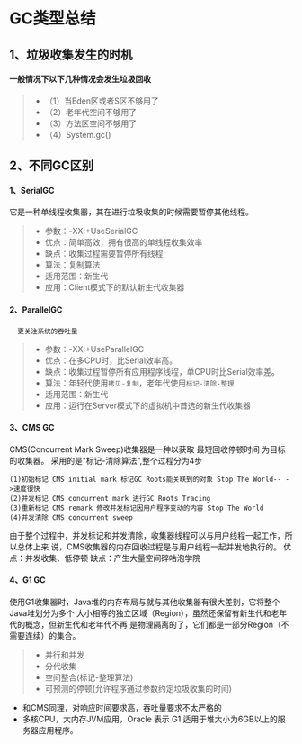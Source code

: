 # GC类型总结

## **1、垃圾收集发生的时机**
#### 一般情况下**以下几种情况会发生垃圾回收**
>  - （1）当Eden区或者S区不够用了 
>  - （2）老年代空间不够用了 
>  - （3）方法区空间不够用了 
>  - （4）System.gc() 

## **2、不同GC区别**
#### 1、SerialGC
 它是一种单线程收集器，其在进行垃圾收集的时候需要暂停其他线程。
>  - 参数：-XX:+UseSerialGC
>  - 优点：简单高效，拥有很高的单线程收集效率 
>  - 缺点：收集过程需要暂停所有线程 
>  - 算法：复制算法 
>  - 适用范围：新生代 
>  - 应用：Client模式下的默认新生代收集器

#### 2、ParallelGC
      更关注系统的吞吐量
>  - 参数：-XX:+UseParallelGC
>  - 优点：在多CPU时，比Serial效率高。
>  - 缺点：收集过程暂停所有应用程序线程，单CPU时比Serial效率差。
>  - 算法：年轻代使用`拷贝-复制`，老年代使用`标记-清除-整理`
>  - 适用范围：新生代
>  - 应用：运行在Server模式下的虚拟机中首选的新生代收集器

#### 3、CMS GC
CMS(Concurrent Mark Sweep)收集器是一种以获取 最短回收停顿时间 为目标的收集器。
采用的是"标记-清除算法",整个过程分为4步
```
(1)初始标记 CMS initial mark 标记GC Roots能关联到的对象 Stop The World-- ->速度很快 
(2)并发标记 CMS concurrent mark 进行GC Roots Tracing 
(3)重新标记 CMS remark 修改并发标记因用户程序变动的内容 Stop The World 
(4)并发清除 CMS concurrent sweep
```
由于整个过程中，并发标记和并发清除，收集器线程可以与用户线程一起工作，所以总体上来
说，CMS收集器的内存回收过程是与用户线程一起并发地执行的。 
优点：并发收集、低停顿 
缺点：产生大量空间碎咕泡学院
#### 4、G1 GC
使用G1收集器时，Java堆的内存布局与就与其他收集器有很大差别，它将整个Java堆划分为多个
大小相等的独立区域（Region），虽然还保留有新生代和老年代的概念，但新生代和老年代不再
是物理隔离的了，它们都是一部分Region（不需要连续）的集合。
> - 并行和并发
> - 分代收集
> - 空间整合(标记-整理算法)
> - 可预测的停顿(允许程序通过参数约定垃圾收集的时间)

- 和CMS同理，对响应时间要求高，吞吐量要求不太严格的
- 多核CPU，大内存JVM应用，Oracle 表示 G1 适用于堆大小为6GB以上的服务器应用程序。
